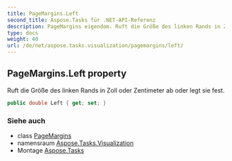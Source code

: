 ```yaml
---
title: PageMargins.Left
second_title: Aspose.Tasks für .NET-API-Referenz
description: PageMargins eigendom. Ruft die Größe des linken Rands in Zoll oder Zentimeter ab oder legt sie fest.
type: docs
weight: 40
url: /de/net/aspose.tasks.visualization/pagemargins/left/
---
```

## PageMargins.Left property

Ruft die Größe des linken Rands in Zoll oder Zentimeter ab oder legt sie fest.

```csharp
public double Left { get; set; }
```

### Siehe auch

* class [PageMargins](../)
* namensraum [Aspose.Tasks.Visualization](../../pagemargins/)
* Montage [Aspose.Tasks](../../../)


